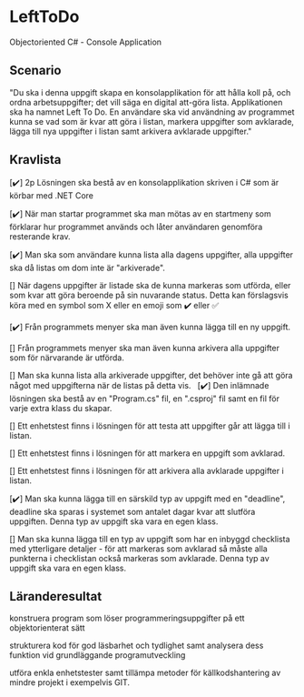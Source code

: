 # LeftToDo
Objectoriented C# - Console Application

## Scenario
"Du ska i denna uppgift skapa en konsolapplikation för att hålla koll på, och ordna arbetsuppgifter; det vill säga en digital att-göra lista. Applikationen ska ha namnet Left To Do. En användare ska vid användning av programmet kunna se vad som är kvar att göra i listan, markera uppgifter som avklarade, lägga till nya uppgifter i listan samt arkivera avklarade uppgifter."

## Kravlista

[✔️] 2p 	Lösningen ska bestå av en konsolapplikation skriven i C# som är körbar med .NET Core 

[✔️] När man startar programmet ska man mötas av en startmeny som förklarar hur programmet används och låter användaren genomföra resterande krav.

[✔️] Man ska som användare kunna lista alla dagens uppgifter, alla uppgifter ska då listas om dom inte är "arkiverade".

[]  När dagens uppgifter är listade ska de kunna markeras som utförda, eller som kvar att göra beroende på sin nuvarande status. Detta kan förslagsvis köra med en symbol som X eller en emoji som ✔️ eller ✅ 

[✔️] Från programmets menyer ska man även kunna lägga till en ny uppgift.

[] Från programmets menyer ska man även kunna arkivera alla uppgifter som för närvarande är utförda.

[] Man ska kunna lista alla arkiverade uppgifter, det behöver inte gå att göra något med uppgifterna när de listas på detta vis.
  				 
[✔️] Den inlämnade lösningen ska bestå av en "Program.cs" fil, en ".csproj" fil samt en fil för varje extra klass du skapar.
				
[] Ett enhetstest finns i lösningen för att testa att uppgifter går att lägga till i listan.

[] Ett enhetstest finns i lösningen för att markera en uppgift som avklarad.

[] Ett enhetstest finns i lösningen för att arkivera alla avklarade uppgifter i listan.
				
[✔️]  Man ska kunna lägga till en särskild typ av uppgift med en "deadline", deadline ska sparas i systemet som antalet dagar kvar att slutföra uppgiften. Denna typ av uppgift ska vara en egen klass.

[] Man ska kunna lägga till en typ av uppgift som har en inbyggd checklista med ytterligare detaljer - för att markeras som avklarad så måste alla punkterna i checklistan också markeras som avklarade. Denna typ av uppgift ska vara en egen klass. 


## Läranderesultat
konstruera program som löser programmeringsuppgifter på ett objektorienterat sätt

strukturera kod för god läsbarhet och tydlighet samt analysera dess funktion vid grundläggande programutveckling

utföra enkla enhetstester samt tillämpa metoder för källkodshantering av mindre projekt i exempelvis GIT.
